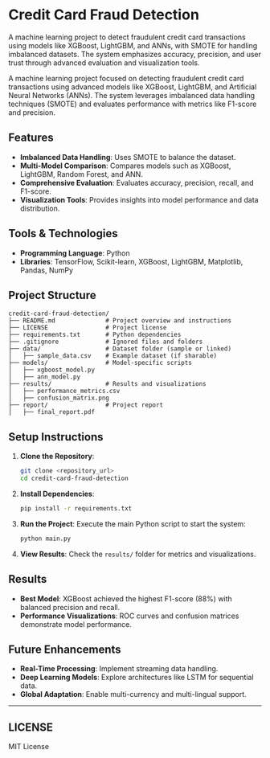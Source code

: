 
# Credit Card Fraud Detection

A machine learning project to detect fraudulent credit card transactions using models like XGBoost, LightGBM, and ANNs, with SMOTE for handling imbalanced datasets. The system emphasizes accuracy, precision, and user trust through advanced evaluation and visualization tools.

A machine learning project focused on detecting fraudulent credit card transactions using advanced models like XGBoost, LightGBM, and Artificial Neural Networks (ANNs). The system leverages imbalanced data handling techniques (SMOTE) and evaluates performance with metrics like F1-score and precision.

## Features

- **Imbalanced Data Handling**: Uses SMOTE to balance the dataset.
- **Multi-Model Comparison**: Compares models such as XGBoost, LightGBM, Random Forest, and ANN.
- **Comprehensive Evaluation**: Evaluates accuracy, precision, recall, and F1-score.
- **Visualization Tools**: Provides insights into model performance and data distribution.

## Tools & Technologies

- **Programming Language**: Python
- **Libraries**: TensorFlow, Scikit-learn, XGBoost, LightGBM, Matplotlib, Pandas, NumPy

## Project Structure

```
credit-card-fraud-detection/
├── README.md              # Project overview and instructions
├── LICENSE                # Project license
├── requirements.txt       # Python dependencies
├── .gitignore             # Ignored files and folders
├── data/                  # Dataset folder (sample or linked)
│   ├── sample_data.csv    # Example dataset (if sharable)
├── models/                # Model-specific scripts
│   ├── xgboost_model.py
│   ├── ann_model.py
├── results/               # Results and visualizations
│   ├── performance_metrics.csv
│   ├── confusion_matrix.png
├── report/                # Project report
│   ├── final_report.pdf
```

## Setup Instructions

1. **Clone the Repository**:
   ```bash
   git clone <repository_url>
   cd credit-card-fraud-detection
   ```

2. **Install Dependencies**:
   ```bash
   pip install -r requirements.txt
   ```

3. **Run the Project**:
   Execute the main Python script to start the system:
   ```bash
   python main.py
   ```

4. **View Results**:
   Check the `results/` folder for metrics and visualizations.

## Results

- **Best Model**: XGBoost achieved the highest F1-score (88%) with balanced precision and recall.
- **Performance Visualizations**: ROC curves and confusion matrices demonstrate model performance.

## Future Enhancements

- **Real-Time Processing**: Implement streaming data handling.
- **Deep Learning Models**: Explore architectures like LSTM for sequential data.
- **Global Adaptation**: Enable multi-currency and multi-lingual support.


---

## LICENSE

MIT License



